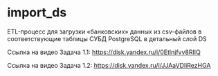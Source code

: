 # import_ds
ETL-процесс для загрузки «банковских» данных из csv-файлов в соответствующие таблицы СУБД PostgreSQL в детальный слой DS

Ссылка на видео Задача 1.1: https://disk.yandex.ru/i/0Etlnjfvv8RIlQ

Ссылка на видео Задача 1.2: https://disk.yandex.ru/i/JJAaVDliRezHGA
